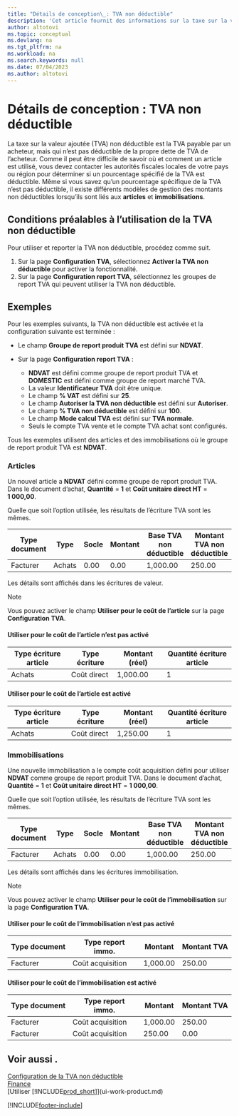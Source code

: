 ```yaml
---
title: "Détails de conception\_: TVA non déductible"
description: 'Cet article fournit des informations sur la taxe sur la valeur ajoutée (TVA) non déductible qui est la TVA payable par un acheteur, mais qui n’est pas déductible de la propre dette de TVA de l’acheteur.'
author: altotovi
ms.topic: conceptual
ms.devlang: na
ms.tgt_pltfrm: na
ms.workload: na
ms.search.keywords: null
ms.date: 07/04/2023
ms.author: altotovi
---
```


# <a name="design-details-non-deductible-vat"></a>Détails de conception : TVA non déductible

La taxe sur la valeur ajoutée (TVA) non déductible est la TVA payable par un acheteur, mais qui n’est pas déductible de la propre dette de TVA de l’acheteur. Comme il peut être difficile de savoir où et comment un article est utilisé, vous devez contacter les autorités fiscales locales de votre pays ou région pour déterminer si un pourcentage spécifié de la TVA est déductible. Même si vous savez qu’un pourcentage spécifique de la TVA n’est pas déductible, il existe différents modèles de gestion des montants non déductibles lorsqu’ils sont liés aux **articles** et **immobilisations**.

## <a name="prerequisites-for-using-non-deductible-vat"></a>Conditions préalables à l’utilisation de la TVA non déductible

Pour utiliser et reporter la TVA non déductible, procédez comme suit.

1. Sur la page **Configuration TVA**, sélectionnez **Activer la TVA non déductible** pour activer la fonctionnalité.
2. Sur la page **Configuration report TVA**, sélectionnez les groupes de report TVA qui peuvent utiliser la TVA non déductible.

## <a name="examples"></a>Exemples

Pour les exemples suivants, la TVA non déductible est activée et la configuration suivante est terminée :

- Le champ **Groupe de report produit TVA** est défini sur **NDVAT**.
- Sur la page **Configuration report TVA** :

    - **NDVAT** est défini comme groupe de report produit TVA et **DOMESTIC** est défini comme groupe de report marché TVA.
    - La valeur **Identificateur TVA** doit être unique.
    - Le champ **% VAT** est défini sur **25**.
    - Le champ **Autoriser la TVA non déductible** est défini sur **Autoriser**.
    - Le champ **% TVA non déductible** est défini sur **100**.
    - Le champ **Mode calcul TVA** est défini sur **TVA normale**.
    - Seuls le compte TVA vente et le compte TVA achat sont configurés.

Tous les exemples utilisent des articles et des immobilisations où le groupe de report produit TVA est **NDVAT**.

### <a name="items"></a>Articles

Un nouvel article a **NDVAT** défini comme groupe de report produit TVA. Dans le document d’achat, **Quantité** = **1** et **Coût unitaire direct HT** = **1 000,00**.

Quelle que soit l’option utilisée, les résultats de l’écriture TVA sont les mêmes.

| Type document | Type | Socle | Montant | Base TVA non déductible | Montant TVA non déductible |
|---|---|---|---|---|---|
| Facturer | Achats | 0.00 | 0.00 | 1,000.00 | 250.00 |

Les détails sont affichés dans les écritures de valeur.

> [!NOTE]
> Vous pouvez activer le champ **Utiliser pour le coût de l’article** sur la page **Configuration TVA**.

#### <a name="use-for-item-cost-isnt-enabled"></a>Utiliser pour le coût de l’article n’est pas activé

| Type écriture article | Type écriture | Montant (réel) | Quantité écriture article |
|---|---|---|---|
| Achats | Coût direct | 1,000.00 | 1 |

#### <a name="use-for-item-cost-is-enabled"></a>Utiliser pour le coût de l’article est activé

| Type écriture article | Type écriture | Montant (réel) | Quantité écriture article |
|---|---|---|---|
| Achats | Coût direct | 1,250.00 | 1 |

### <a name="fixed-assets"></a>Immobilisations

Une nouvelle immobilisation a le compte coût acquisition défini pour utiliser **NDVAT** comme groupe de report produit TVA. Dans le document d’achat, **Quantité** = **1** et **Coût unitaire direct HT** = **1 000,00**.

Quelle que soit l’option utilisée, les résultats de l’écriture TVA sont les mêmes.

| Type document | Type | Socle | Montant | Base TVA non déductible | Montant TVA non déductible |
|---|---|---|---|---|---|
| Facturer | Achats | 0.00 | 0.00 | 1,000.00 | 250.00 |

Les détails sont affichés dans les écritures immobilisation.

> [!NOTE]
> Vous pouvez activer le champ **Utiliser pour le coût de l’immobilisation** sur la page **Configuration TVA**.

#### <a name="use-for-fixed-asset-cost-isnt-enabled"></a>Utiliser pour le coût de l’immobilisation n’est pas activé

| Type document | Type report immo. | Montant | Montant TVA |
|---|---|---|---|
| Facturer | Coût acquisition | 1,000.00 | 250.00 |

#### <a name="use-for-fixed-asset-cost-is-enabled"></a>Utiliser pour le coût de l’immobilisation est activé

| Type document | Type report immo. | Montant | Montant TVA |
|---|---|---|---|
| Facturer | Coût acquisition | 1,000.00 | 250.00 |
| Facturer | Coût acquisition | 250.00 | 0.00 |

## <a name="see-also"></a>Voir aussi .

[Configuration de la TVA non déductible](finance-setup-nondeductible-vat.md)  
[Finance](finance.md)  
[Utiliser [!INCLUDE[prod_short](includes/prod_short.md)]](ui-work-product.md)

[!INCLUDE[footer-include](includes/footer-banner.md)]
